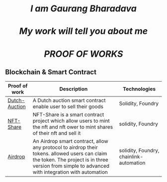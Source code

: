 <div align="center">
  <h1 style="font-style: italic">
   I am Gaurang Bharadava
  </h1>
</div>

<div align="center">
  <h1 style="font-style: italic">
   My work will tell you about me
  </h1>
</div>

<div align="center">
  <h1 style="font-style: italic">
   PROOF OF WORKS
  </h1>
</div>

## Blockchain & Smart Contract

| Proof of work                                                                  | Description                                                                                                                                       | Technologies                                  |
| ------------------------------------------------------------------------ | ------------------------------------------------------------------------------------------------------------------------------------------------- | --------------------------------------------- |
| [Dutch-Auction](https://github.com/GHexxerBrdv/Dutch-Auction.git)               |    A Dutch auction smart contract enable user to sell their goods                                                                               | Solidity, Foundry                            |
| [NFT-Share](https://github.com/GHexxerBrdv/Nft-Share.git)        | NFT-Share is a smart contract project which allow users to mint the nft and nft ower to mint shares of their nft and sell it                       | solidity, Foundry      
| [Airdrop](https://github.com/GHexxerBrdv/Airdrop.git)        | An Airdrop smart contract, allow any protocol to airdrop their tokens. allowed users can claim the token. The project is in three version from simple to advanced with integration with automation                       | solidity, Foundry, chainlink-automation      
